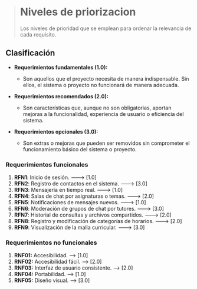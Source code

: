 > # Niveles de priorizacion
> Los niveles de prioridad que se emplean para ordenar la relevancia de cada requisito.
## Clasificación
-   **Requerimientos fundamentales (1.0):**
    
    -   Son aquellos que el proyecto necesita de manera indispensable. Sin ellos, el sistema o proyecto no funcionará de manera adecuada.
-   **Requerimientos recomendados (2.0):**
    
    -   Son características que, aunque no son obligatorias, aportan mejoras a la funcionalidad, experiencia de usuario o eficiencia del sistema.
-   **Requerimientos opcionales (3.0):**
    
    -   Son extras o mejoras que pueden ser removidos sin comprometer el funcionamiento básico del sistema o proyecto.

### Requerimientos funcionales

1.  **RFN1**: Inicio de sesión. ---> [1.0]
2.  **RFN2**: Registro de contactos en el sistema. ---> [3.0]
3.  **RFN3**: Mensajería en tiempo real. ---> [1.0]
4.  **RFN4**: Salas de chat por asignaturas o temas. ---> [2.0]
5.  **RFN5**: Notificaciones de mensajes nuevos. ---> [1.0]
6.  **RFN6**: Moderación de grupos de chat por tutores. ---> [3.0]
7.  **RFN7**: Historial de consultas y archivos compartidos. ---> [2.0]
8.  **RFN8**: Registro y modificación de categorías de horarios. ---> [2.0]
9.  **RFN9**: Visualización de la malla curricular. ---> [3.0]


### Requerimientos no funcionales


1. **RNF01:** Accesibilidad. --> [1.0]
2. **RNF02:** Accesibilidad fácil. --> [2.0]
3. **RNF03:** Interfaz de usuario consistente. --> [2.0]
4. **RNF04:** Portabilidad. --> [1.0]
5. **RNF05:**  Diseño visual. --> [3.0]

